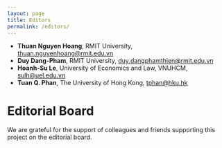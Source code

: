 ```yaml
---
layout: page
title: Editors
permalink: /editors/
---
```


- **Thuan Nguyen Hoang**, RMIT University, thuan.nguyenhoang@rmit.edu.vn
- **Duy Dang-Pham**, RMIT University, duy.dangphamthien@rmit.edu.vn
- **Hoanh-Su Le**, University of Economics and Law, VNUHCM, sulh@uel.edu.vn
- **Tuan Q. Phan**, The University of Hong Kong, tphan@hku.hk

# Editorial Board
We are grateful for the support of colleagues and friends supporting this project on the editorial board.